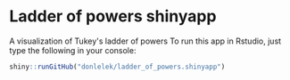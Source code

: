 # Ladder of powers shinyapp
A visualization of Tukey's ladder of powers
To run this app in Rstudio, just type the following in your console:

```r
shiny::runGitHub("donlelek/ladder_of_powers.shinyapp")
```
